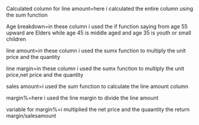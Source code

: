 Calculated column for line amount=here i calculated the entire column using the sum function

Age breakdown=in these column i used the if function saying from age 55 upward are Elders while age 45 is middle aged and age 35 is youth or small children

line amount=in these column i used the sumx function to multiply the unit price and the quantity

line margin=in these column i used the sumx function to multiply the unit price,net price and the quantity

sales amount=i used the sum function to calculate the line amount column

margin%=here i used the line margin to divide the line amount

variable for margin%=i multiplied the net price and the quaantity the return margin/salesamount

